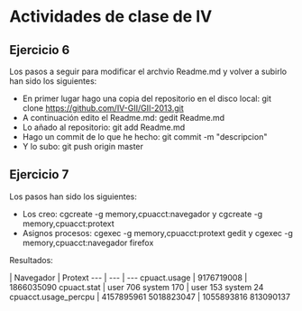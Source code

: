 Actividades de clase de IV
==========================

Ejercicio 6
-----------

Los pasos a seguir para modificar el archvio Readme.md y volver a subirlo han sido los siguientes:

* En primer lugar hago una copia del repositorio en el disco local:  git clone https://github.com/IV-GII/GII-2013.git
* A continuación edito el Readme.md: gedit Readme.md
* Lo añado al repositorio: git add Readme.md
* Hago un commit de lo que he hecho: git commit -m "descripcion"
* Y lo subo: git push origin master

Ejercicio 7
-----------

Los pasos han sido los siguientes:

* Los creo: cgcreate -g memory,cpuacct:navegador y cgcreate -g memory,cpuacct:protext
* Asignos procesos: cgexec -g memory,cpuacct:protext gedit y cgexec -g memory,cpuacct:navegador firefox

Resultados:

| Navegador | Protext
--- | --- | ---
cpuact.usage | 9176719008 | 1866035090
cpuact.stat | user 706 system 170 | user 153 system 24
cpuacct.usage_percpu | 4157895961 5018823047  | 1055893816 813090137 
